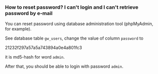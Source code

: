 ### How to reset password? I can't login and I can't retrieve password by e-mail ###

You can reset password using database administration tool (phpMyAdmin, for example).

See database table `gw_users`, change the value of column `password` to

21232f297a57a5a743894a0e4a801fc3

it is md5-hash for word `admin`.

After that, you should be able to login with password `admin`.
